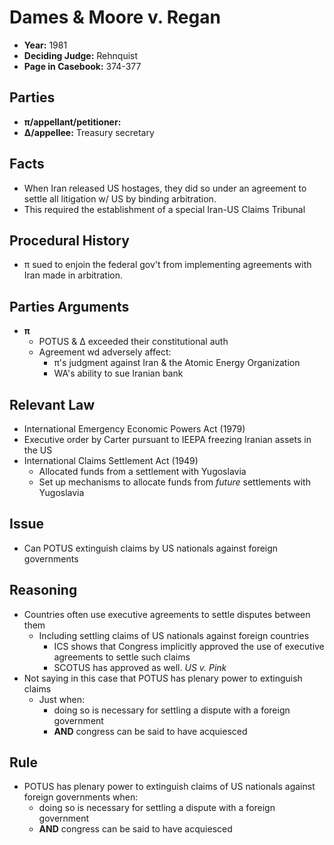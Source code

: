 # Dames & Moore v. Regan

* **Year:** 1981
* **Deciding Judge:** Rehnquist
* **Page in Casebook:** 374-377

## Parties

* **π/appellant/petitioner:** 
* **∆/appellee:** Treasury secretary

## Facts

* When Iran released US hostages, they did so under an agreement to settle all litigation w/ US by binding arbitration.
* This required the establishment of a special Iran-US Claims Tribunal

## Procedural History

* π sued to enjoin the federal gov't from implementing agreements with Iran made in arbitration.

## Parties Arguments ##

* **π**
	* POTUS & ∆ exceeded their constitutional auth
	* Agreement wd adversely affect:
		*  π's judgment against Iran & the Atomic Energy Organization
		*  WA's ability to sue Iranian bank

## Relevant Law ##

* International Emergency Economic Powers Act (1979)
* Executive order by Carter pursuant to IEEPA freezing Iranian assets in the US
* International Claims Settlement Act (1949)
	* Allocated funds from a settlement with Yugoslavia
	* Set up mechanisms to allocate funds from *future* settlements with Yugoslavia

## Issue

* Can POTUS extinguish claims by US nationals against foreign governments

## Reasoning

* Countries often use executive agreements to settle disputes between them
	* Including settling claims of US nationals against foreign countries
		* ICS shows that Congress implicitly approved the use of executive agreements to settle such claims
		* SCOTUS has approved as well. *US v. Pink*
* Not saying in this case that POTUS has plenary power to extinguish claims
	* Just when:
		* doing so is necessary for settling a dispute with a foreign government
		* **AND** congress can be said to have acquiesced

## Rule

* POTUS has plenary power to extinguish claims of US nationals against foreign governments when:
	* doing so is necessary for settling a dispute with a foreign government
	* **AND** congress can be said to have acquiesced